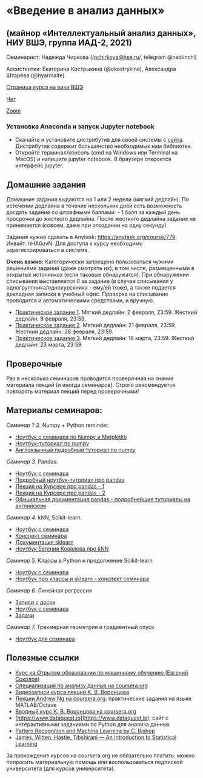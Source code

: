 # «Введение в анализ данных»
## (майнор «Интеллектуальный анализ данных», НИУ ВШЭ, группа ИАД-2, 2021)

Семинарист: Надежда Чиркова (/nchirkova@hse.ru/, telegram @nadiinchi)

Ассистентки: Екатерина Кострыкина (@ekostrykina), Александра Штарёва (@hyarmaite)

[Страница курса на вики ВШЭ](http://wiki.cs.hse.ru/%D0%92%D0%B2%D0%B5%D0%B4%D0%B5%D0%BD%D0%B8%D0%B5_%D0%B2_%D0%B0%D0%BD%D0%B0%D0%BB%D0%B8%D0%B7_%D0%B4%D0%B0%D0%BD%D0%BD%D1%8B%D1%85_(%D0%BC%D0%B0%D0%B9%D0%BD%D0%BE%D1%80_%D0%98%D0%90%D0%94))

[Чат](https://t.me/joinchat/GnnT0omle1UE7HQ1)

[Zoom](https://zoom.us/j/97891126155?pwd=bXk0c2oxRm9jWUJuRUJtRDl1elB2QT09)

### Установка Anaconda и запуск Jupyter notebook
* Скачайте и установите дистрибутив для своей системы с [сайта](https://www.anaconda.com/download/). Дистрибутив содержит большинство необходимых нам библиотек.
* Откройте терминал/консоль (cmd на Windows или Terminal на MacOS) и напишите jupyter notebook. В браузере откроется интерфейс jupyter.

## Домашние задания
Домашние задания выдаются на 1 или 2 недели (мягкий дедлайн). По истечении дедлайна в течение нескольких дней есть возможность досдать задание со штрафными баллами: - 1 балл за каждый день просрочки до жесткого дедлайна. После жесткого дедлайна задание не принимается (совсем, даже при опоздании на одну секунду).

Задания нужно сдавать в Anytask: https://anytask.org/course/779. Инвайт: hHA6uvN. Для доступа к курсу необходимо зарегистрироваться в системе.

__Очень важно:__ Категорически запрещено пользоваться чужими решениями заданий (даже смотреть их), в том числе, размещенными в открытых источниках (если таковые обнаружатся). При обнаружении списывания выставляется 0 за задание (в случае списывания у одногруппника/однокурскника - ему/ей тоже), а также подается докладная записка в учебный офис. Проверка на списывание проводится и автоматическими средствами, и вручную.

* [Практическое задание 1](https://github.com/nadiinchi/iad2021/blob/main/materials/hw_sem1.ipynb). Мягкий дедлайн: 2 февраля, 23:59. Жесткий дедлайн: 9 февраля, 23:59.
* [Практическое задание 2](https://github.com/nadiinchi/iad2020/blob/master/materials/Homework2.ipynb).  Мягкий дедлайн: 21 февраля, 23:59. Жесткий дедлайн: 28 февраля, 23:59.
* [Практическое задание 3](https://github.com/nadiinchi/iad2021/blob/main/materials/homework3.ipynb). Мягкий дедлайн: 16 марта, 23:59. Жесткий дедлайн: 23 марта, 23:59.

## Проверочные
Раз в несколько семинаров проводится проверочная на знание материала лекций (и иногда семинаров). Строго рекомендуется повторять материал лекций перед проверочными!

## Материалы семинаров:
*Семинар 1-2.* Numpy + Python reminder.
* [Ноутбук с семинара по Numpy и Matplotlib](https://github.com/nadiinchi/iad2021/blob/main/materials/Numpy%202021.ipynb)
* [Ноутбук-туториал по numpy](https://github.com/nadiinchi/HSE_minor_DataAnalysis_seminars_iad16/blob/master/materials/Sem2_NumPy.ipynb)
* [Англоязычный подробный туториал по numpy](http://nbviewer.jupyter.org/github/Atlas7/scipy-tentative-numpy-tutorials/blob/master/tentative-numpy-tutorial.ipynb)

*Семинар 3.* Pandas.
* [Ноутбук с семинара](https://github.com/nadiinchi/iad2021/blob/main/materials/Pandas_seminar.ipynb)
* [Подробный ноутбук-туториал про pandas](https://github.com/nadiinchi/HSE_minor_DataAnalysis_seminars_iad16/blob/master/materials/Seminar3_pandas.ipynb)
* [Лекция на Курсере про pandas - 1](https://www.coursera.org/learn/mathematics-and-python/lecture/rcjAW/pandas-data-frame)
* [Лекция на Курсере про pandas - 2](https://www.coursera.org/learn/mathematics-and-python/lecture/lsXAR/pandas-indieksatsiia-i-sieliektsiia)
* [Официальная документация pandas - подробнейшие туториалы на английском](http://pandas.pydata.org/pandas-docs/stable/10min.html)

*Семинар 4.* kNN, Scikit-learn.
* [Ноутбук с семинара](https://github.com/nadiinchi/iad2021/blob/main/materials/Sklearn_2021.ipynb)
* [Конспект семинара](https://github.com/nadiinchi/iad2021/blob/main/materials/knn.pdf)
* [Документация sklearn](http://scikit-learn.org/stable/index.html)
* [Ноутбук Евгения Ковалева про kNN](https://github.com/nadiinchi/iad2020/blob/master/materials/sem05_knn.ipynb)

*Семинар 5.* Классы в Python и продолжение Scikit-learn
* [Ноутбук с семинара](https://github.com/nadiinchi/iad2021/blob/main/materials/Classes.ipynb)
* [Ноутбук про классы и sklearn - конспект семинара](https://github.com/nadiinchi/iad2019/blob/master/materials/Seminar_sklearn.ipynb)

*Семинар 6.* Линейная регрессия
* [Записи с доски](https://github.com/nadiinchi/iad2021/blob/main/materials/Whiteboard%5B3%5D.pdf)
* [Ноутбук с семинара](https://github.com/nadiinchi/iad2021/blob/main/materials/LinReg.ipynb)
* [Задачи](https://github.com/nadiinchi/iad2021/blob/main/materials/Whiteboard%5B3%5D.pdf)

*Семинар 7.* Трехмерная геометрия и градиентный спуск
* [Ноутбук для семинара](https://github.com/nadiinchi/iad2020/blob/master/materials/grads_students.ipynb)

## Полезные ссылки
* [Курс на Отрытом образовании по машинному обучению (Евгений Соколов)](https://openedu.ru/course/hse/INTRML/)
* [Специализация по анализу данных на coursera.org](https://ru.coursera.org/specializations/machine-learning-data-analysis)
* [Видеозаписи курса лекций К. В. Воронцова](https://yandexdataschool.ru/edu-process/courses/machine-learning)
* [Лекции Andrew Ng на coursera.org](https://www.coursera.org/learn/machine-learning): практические задания на языке MATLAB/Octave
* [Вводный курс К. В. Воронцова на coursera.org](https://www.coursera.org/learn/introduction-machine-learning)
* [https://www.dataquest.io](https://www.dataquest.io): сайт с интерактивными заданиями по Python для анализа данных
* [Pattern Recognition and Machine Learning by C. Bishop](http://www.rmki.kfki.hu/~banmi/elte/Bishop%20-%20Pattern%20Recognition%20and%20Machine%20Learning.pdf)
* [James, Witten, Hastie, Tibshirani — An Introduction to Statistical Learning](http://www-bcf.usc.edu/~gareth/ISL/ISLR%20Sixth%20Printing.pdf)

За прохождение курсов на coursera.org не обязательно платить: можно попросить материальную помощь или воспользоваться подпиской университета (для курсов университета).

